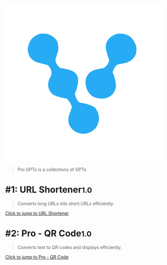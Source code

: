 <!-- _coverpage.md -->

![logo](_media/icon.svg)
> Pro GPTs is a collections of GPTs

# #1: URL Shortener<small>1.0</small>
> Converts long URLs into short URLs efficiently.

[Click to jump to URL Shortener](https://chat.openai.com/g/g-H5QGzOrC7-url-shortener)


# #2: Pro - QR Code<small>1.0</small>
> Converts text to QR codes and displays efficiently.

[Click to jump to Pro - QR Code](https://chat.openai.com/g/g-f3xlLWxBc-pro-qr-codes)

